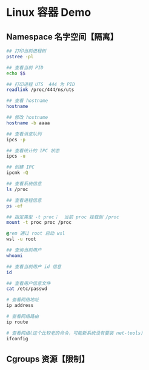 # Linux 容器 Demo

## Namespace 名字空间【隔离】

```bash
## 打印当前进程树
pstree -pl

## 查看当前 PID
echo $$

## 打印进程 UTS  444 为 PID
readlink /proc/444/ns/uts

## 查看 hostname
hostname

## 修改 hostname
hostname -b aaaa
```

```bash
## 查看消息队列
ipcs -p

## 查看统计的 IPC 状态
ipcs -u

## 创建 IPC
ipcmk -Q
```

```bash
## 查看系统信息
ls /proc

## 查看进程信息
ps -ef

## 指定类型 -t proc；  当前 proc 挂载到 /proc
mount -t proc proc /proc
```

```bat
@rem 通过 root 启动 wsl
wsl -u root
```

```bash
## 查询当前用户
whoami

## 查看当前用户 id 信息
id

## 查看用户信息文件
cat /etc/passwd
```

```bash
# 查看网络地址
ip address

# 查看网络路由
ip route

# 查看网络(这个比较老的命令，可能新系统没有要装 net-tools)
ifconfig
```

## Cgroups 资源【限制】

